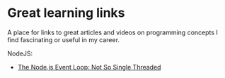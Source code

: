 # Great learning links

A place for links to great articles and videos on programming concepts I find fascinating or useful in my career.

NodeJS:

* [The Node.js Event Loop: Not So Single Threaded](https://www.youtube.com/watch?v=zphcsoSJMvM)
